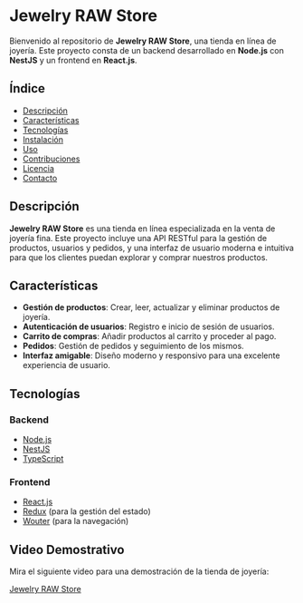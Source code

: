 # Jewelry RAW Store

Bienvenido al repositorio de **Jewelry RAW Store**, una tienda en línea de joyería. Este proyecto consta de un backend desarrollado en **Node.js** con **NestJS** y un frontend en **React.js**.

## Índice

- [Descripción](#descripción)
- [Características](#características)
- [Tecnologías](#tecnologías)
- [Instalación](#instalación)
- [Uso](#uso)
- [Contribuciones](#contribuciones)
- [Licencia](#licencia)
- [Contacto](#contacto)

## Descripción

**Jewelry RAW Store** es una tienda en línea especializada en la venta de joyería fina. Este proyecto incluye una API RESTful para la gestión de productos, usuarios y pedidos, y una interfaz de usuario moderna e intuitiva para que los clientes puedan explorar y comprar nuestros productos.

## Características

- **Gestión de productos**: Crear, leer, actualizar y eliminar productos de joyería.
- **Autenticación de usuarios**: Registro e inicio de sesión de usuarios.
- **Carrito de compras**: Añadir productos al carrito y proceder al pago.
- **Pedidos**: Gestión de pedidos y seguimiento de los mismos.
- **Interfaz amigable**: Diseño moderno y responsivo para una excelente experiencia de usuario.

## Tecnologías

### Backend

- [Node.js](https://nodejs.org/)
- [NestJS](https://nestjs.com/)
- [TypeScript](https://www.typescriptlang.org/)

### Frontend

- [React.js](https://reactjs.org/)
- [Redux](https://redux.js.org/) (para la gestión del estado)
- [Wouter](https://github.com/molefrog/wouter) (para la navegación)


## Video Demostrativo

Mira el siguiente video para una demostración de la tienda de joyería:

[Jewelry RAW Store](https://drive.google.com/file/d/1UnldBYwL0TPcIyaS_QuPZZYJC7M7j2ND/view?usp=sharing)
